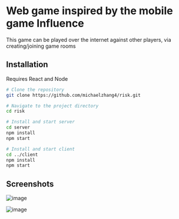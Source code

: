 # Web game inspired by the mobile game Influence

This game can be played over the internet against other players, via creating/joining game rooms

## Installation

Requires React and Node

```sh
# Clone the repository
git clone https://github.com/michaelzhang4/risk.git

# Navigate to the project directory
cd risk

# Install and start server
cd server
npm install
npm start

# Install and start client
cd ../client
npm install
npm start
```

## Screenshots

![image](https://github.com/user-attachments/assets/731f349a-20e3-4237-b82f-c655234e7613)

![image](https://github.com/user-attachments/assets/46a34859-b525-4c3d-9baa-85136e2b2d03)
